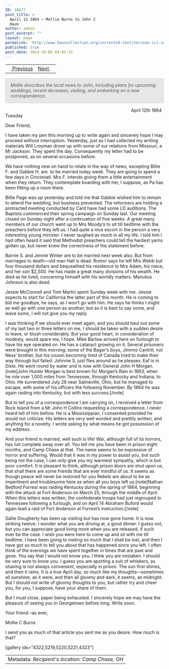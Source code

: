 ```yaml
---
ID: 10677
post_title: >
  April 12 1864 – Mollie Burns to John J
  Haun
author: admin
post_excerpt: ""
layout: page
permalink: 'http://www.hauncollection.org/corrected-text/version-iii-series-ii/april-12-1864-mollie-burns-to-john-j-haun%e2%80%a8/'
published: true
post_date: 2014-10-05 04:05:31
---
```

<table style="width: 100%;">
<tbody>
<tr>
<td style="text-align: left;"><a title="April 12 1864" href="http://www.hauncollection.org/version-3/version-iii-series-ii/february-8-1864-mollie-burns-to-john-j-haun%E2%80%A8/"><img src="https://lh3.googleusercontent.com/-EFJpxxNiPNw/VqgtWBCZrMI/AAAAAAAAAFU/WfY4lPFWWkg/s800-Ic42/Soeb-Plain-Arrows-8-10px.png" alt="" width="10" height="10" /> Previous</a></td>
<td style="text-align: right;"><a title="April 12 1864" href="http://www.hauncollection.org/version-3/version-iii-series-ii/april-17-1864-john-j-haun-to-mollie-burns%E2%80%A8/">Next <img src="https://lh3.googleusercontent.com/-67k0cYlpXHw/VqgtWKz1MXI/AAAAAAAAAFU/k9PW_Piyurk/s800-Ic42/Soeb-Plain-Arrows-5-10px.png" alt="" width="10" height="10" /></a></td>
</tr>
</tbody>
</table>
<p style="padding: 12px 16px 14px 16px; color: #555555; background-color: #e8e7e7; border: #d2d0cf 1px solid;"><em>Mollie describes the local news to John, including plans for upcoming weddings, recent deceases, visiting, and embarking on a new correspondence.</em></p>
<span style="margin-left: 400px;">April 12th 1864 Tuesday</span>

Dear Friend,

I have taken my pen this morning up to write again and sincerely hope I may proceed without interruption. Yesterday, just as I had collected my writing materials Will Lroyman drove up with some of our relations from Missouri, a Mr Jackson. They spent the day. Consequently my letter had to be postponed, as on several occasions before.

We have nothing new on hand to relate in the way of news, excepting Billie F. and Gabbie H. are  to be married today week. They are going to spend a few days in Cincinnati. Mrs F. intends giving them a little entertainment when they return. They contemplate boarding with her, I suppose, as Pa has been fitting up a room there.

Billie Page was up yesterday and told me that Gabbie wished him to remain to attend the wedding, but business prevented. The reformers are holding a protracted meeting conducted by Card have had some LD auditions. The Baptists commenced their spring campaign on Sunday last. Our meeting closed on Sunday night after a continuation of five weeks. A great many members of our church went up to Mrs Moody’s to sit till bedtime with the preachers before they left us. I had quite a nice escort in the person a very interesting young minister. I never laughed as much in all my life. I told him I had often heard it said that Methodist preachers could tell the hardest yarns gotten up, but never knew the correctness of the statement before.

Barnie S. and Jennie Winter are to be married next week also. But from marriages to death—old man Hall is dead. Rumor says he left Mrs Webb but four thousand dollars and bequeathed his residence to Mrs Adam, his niece, and her son $2,500. He has made a great many divisions of his wealth. He died as he lived, concerning himself with his worldly matters. Manulius Johnson is also dead.

Jessie McConnell and Tom Martin spent Sunday week with me. Jessie expects to start for California the latter part of this month. He is coming to bid me goodbye, he says, as I won’t go with him. He says he thinks I might as well go with one person as another, but as it is best to say some, and leave some, I will not give you my reply.

I was thinking if we should ever meet again, and you should haul out some of my last two or three letters on me, I should be taken with a sudden desire to leave, or blush considerably. But your good heart, in consideration of modesty, would spare me, I hope.
Mike Barlow arrived here on furlough to have his eye operated on. He has a cataract growing on it. Several prisoners were brought in this morning: some of the Bager’s boys, Jimmie Cantrill, not Ness’ brother, but his cousin becoming tired of Canada tried to make their way through but failed. Johnnie S. just flies around as he pleases. Eaf is in Dixie. He went round by water and is now with General John H Morgan.[note]John Hunter Morgan is best known for Morgan’s Rain in 1863, when he role over 1,000 miles from Tennessee, through Kentucky and Indiana, to Ohio. He surrendered July 26 near Salineville, Ohio, but he managed to escape, with some of his officers the following November. By 1864 he was again raiding into Kentucky, but with less success.[/note]

But to tell you of a correspondence I am carrying on, I received a letter from Rock Island from a Mr John H Collins requesting a correspondence. I never heard tell of him before. He is a Mississippian. I consented provided he would not criticize. His letters are very well worded and prettily written, and anything for a novelty. I wrote asking by what means he got possession of my address.

And your friend is married, well such is life! War, although full of its horrors, has not complete sway over all. You tell me you have been in prison eight months, and Camp Chase at that. The name seems to be expressive of horror and suffering. Would that it was in my power to assist you, but such being not the case, I can only give you my warmest sympathy, which is but poor comfort. It is pleasant to think, although prison doors are shut upon us, that shall there are some friends that are ever mindful of us. It seems as though peace will never be restored for you Rebels are about to be as impertinent and troublesome here as when all you boys left us.[note]Nathan Bedford Forrest was raiding Kentucky during the spring of 1864, beginning with the attack at Fort Anderson on March 25, through the middle of April. When this letters was written, the confederate troops had just regrouped in Tennessee following a furlough, and on April 14 Abraham Buford would again lead a raid of Fort Anderson at Forrest’s instruction.[/note]

Sallie Dougherty has been up visiting but has now gone home. It is now striking twelve. I wonder what you are driving at, a good dinner. I guess not, but you can appreciate good living more when you are released, if such ever be the case. I wish you were here to come up and sit with me till bedtime. I have been going to meting so much that I shall be lost, and then I have got so much to tell you about that has happened since you left. I often think of the evenings we have spent together in times that are past and gone. You say that I would not know you. I think you are mistaken. I should be very sure to know you. I guess you are sporting a suit of whiskers, as shaving is not always convenient, especially in prison. The sun first shines, and then it rains. It is a true April day, so much like my thoughts—sometimes all sunshine, as it were, and then all gloomy and dark, it seems, as midnight. But I should not write of gloomy thoughts to you, but rather try and cheer you, for you, I suppose, have your share of them.

But I must close, paper being exhausted. I sincerely hope we may have the pleasure of seeing you in Georgetown before long. Write soon.

Your friend –as ever,

Mollie C Burns

I send you as much of that article you sent me as you desire. How much is that?

[gallery ids="4322,5219,5220,5221,4323"]
<table style="width: 100%;">
<tbody>
<tr>
<td>Metadata:<em> Recipient's location: Camp Chase, OH</em></td>
</tr>
</tbody>
</table>